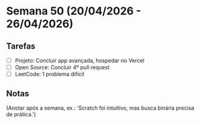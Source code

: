 # Semana 50 (20/04/2026 - 26/04/2026)

## Tarefas
- [ ] Projeto: Concluir app avançada, hospedar no Vercel
- [ ] Open Source: Concluir 4º pull request
- [ ] LeetCode: 1 problema difícil

## Notas
(Anotar após a semana, ex.: 'Scratch foi intuitivo, mas busca binária precisa de prática.')